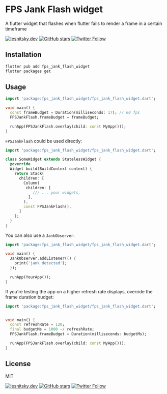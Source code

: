 # FPS Jank Flash widget

A flutter widget that flashes when flutter fails to render a frame in a certain timeframe

[![lesnitsky.dev](https://lesnitsky.dev/icons/shield.svg?hash=96)](https://lesnitsky.dev?utm_source=fps_jank_flash_widget)
[![GitHub stars](https://img.shields.io/github/stars/lesnitsky/fps_jank_flash_widget.svg?style=social)](https://github.com/lesnitsky/fps_jank_flash_widget)
[![Twitter Follow](https://img.shields.io/twitter/follow/lesnitsky_dev.svg?label=Follow%20me&style=social)](https://twitter.com/lesnitsky_dev)

## Installation

```sh
flutter pub add fps_jank_flash_widget
flutter packages get
```

## Usage

```dart
import 'package:fps_jank_flash_widget/fps_jank_flash_widget.dart';

void main() {
  const frameBudget = Duration(milliseconds: 17); // 60 fps
  FPSJankFlash.frameBudget = frameBudget;

  runApp(FPSJankFlash.overlay(child: const MyApp()));
}
```

`FPSJankFlash` could be used directly:

```dart
import 'package:fps_jank_flash_widget/fps_jank_flash_widget.dart';

class SomeWidget extends StatelessWidget {
  @override
  Widget build(BuildContext context) {
    return Stack(
      children: [
        Column(
         children: [
            /// ... your widgets,
          ],
        ),
        const FPSJankFlash(),
      ]
    );
  }
}
```

You can also use a `JankObserver`:

```dart
import 'package:fps_jank_flash_widget/fps_jank_flash_widget.dart';

void main() {
  JankObserver.addListener(() {
    print('jank detected');
  });

  runApp(YourApp());
}
```

If you're testing the app on a higher refresh rate displays, override the frame duration budget:

```dart
import 'package:fps_jank_flash_widget/fps_jank_flash_widget.dart';


void main() {
  const refreshRate = 120;
  final budgetMs = 1000 ~/ refreshRate;
  FPSJankFlash.frameBudget = Duration(milliseconds: budgetMs);

  runApp(FPSJankFlash.overlay(child: const MyApp()));
}
```

## License

MIT

[![lesnitsky.dev](https://lesnitsky.dev/icons/shield.svg?hash=96)](https://lesnitsky.dev?utm_source=fps_jank_flash_widget)
[![GitHub stars](https://img.shields.io/github/stars/lesnitsky/fps_jank_flash_widget.svg?style=social)](https://github.com/lesnitsky/fps_jank_flash_widget)
[![Twitter Follow](https://img.shields.io/twitter/follow/lesnitsky_dev.svg?label=Follow%20me&style=social)](https://twitter.com/lesnitsky_dev)
